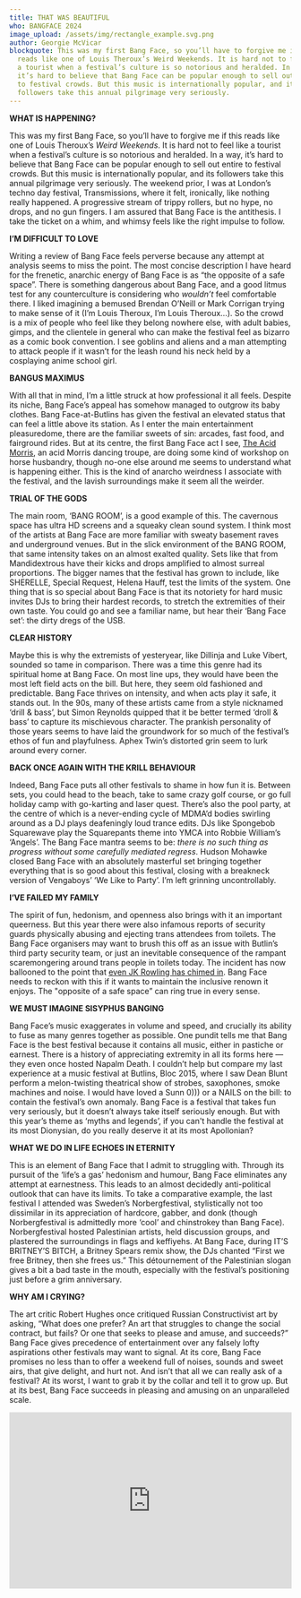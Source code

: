 ```yaml
---
title: THAT WAS BEAUTIFUL
who: BANGFACE 2024
image_upload: /assets/img/rectangle_example.svg.png
author: Georgie McVicar
blockquote: This was my first Bang Face, so you’ll have to forgive me if this
  reads like one of Louis Theroux’s Weird Weekends. It is hard not to feel like
  a tourist when a festival’s culture is so notorious and heralded. In a way,
  it’s hard to believe that Bang Face can be popular enough to sell out entire
  to festival crowds. But this music is internationally popular, and its
  followers take this annual pilgrimage very seriously.
---
```

**WHAT IS HAPPENING?**  

This was my first Bang Face, so you’ll have to forgive me if this reads like one of Louis Theroux’s *Weird Weekends*. It is hard not to feel like a tourist when a festival’s culture is so notorious and heralded. In a way, it’s hard to believe that Bang Face can be popular enough to sell out entire to festival crowds. But this music is internationally popular, and its followers take this annual pilgrimage very seriously. The weekend prior, I was at London’s techno day festival, Transmissions, where it felt, ironically, like nothing really happened. A progressive stream of trippy rollers, but no hype, no drops, and no gun fingers. I am assured that Bang Face is the antithesis. I take the ticket on a whim, and whimsy feels like the right impulse to follow.  

**I’M DIFFICULT TO LOVE**

Writing a review of Bang Face feels perverse because any attempt at analysis seems to miss the point. The most concise description I have heard for the frenetic, anarchic energy of Bang Face is as “the opposite of a safe space”. There is something dangerous about Bang Face, and a good litmus test for any counterculture is considering who *wouldn’t* feel comfortable there. I liked imagining a bemused Brendan O’Neill or Mark Corrigan trying to make sense of it (I’m Louis Theroux, I’m Louis Theroux…). So the crowd is a mix of people who feel like they belong nowhere else, with adult babies, gimps, and the clientele in general who can make the festival feel as bizarro as a comic book convention. I see goblins and aliens and a man attempting to attack people if it wasn’t for the leash round his neck held by a cosplaying anime school girl. 

**BANGUS MAXIMUS**

With all that in mind, I’m a little struck at how professional it all feels. Despite its niche, Bang Face’s appeal has somehow managed to outgrow its baby clothes. Bang Face-at-Butlins has given the festival an elevated status that can feel a little above its station. As I enter the main entertainment pleasuredome, there are the familiar sweets of sin: arcades, fast food, and fairground rides. But at its centre, the first Bang Face act I see, [The Acid Morris](https://www.google.com/search?q=acid+morris&oq=acid+morr&gs_lcrp=EgZjaHJvbWUqCQgAEEUYOxiABDIJCAAQRRg7GIAEMgYIARBFGDkyBwgCEAAYgAQyBwgDEAAYgAQyCAgEEAAYFhgeMggIBRAAGBYYHjIGCAYQRRg8MgYIBxBFGDzSAQgxMjE2ajBqNKgCALACAQ&sourceid=chrome&ie=UTF-8), an acid Morris dancing troupe, are doing some kind of workshop on horse husbandry, though no-one else around me seems to understand what is happening either. This is the kind of anarcho weirdness I associate with the festival, and the lavish surroundings make it seem all the weirder.  

**TRIAL OF THE GODS**

The main room, ‘BANG ROOM’, is a good example of this. The cavernous space has ultra HD screens and a squeaky clean sound system. I think most of the artists at Bang Face are more familiar with sweaty basement raves and underground venues. But in the slick environment of the BANG ROOM, that same intensity takes on an almost exalted quality. Sets like that from Mandidextrous have their kicks and drops amplified to almost surreal proportions. The bigger names that the festival has grown to include, like SHERELLE, Special Request, Helena Hauff, test the limits of the system. One thing that is so special about Bang Face is that its notoriety for hard music invites DJs to bring their hardest records, to stretch the extremities of their own taste. You could go and see a familiar name, but hear their ‘Bang Face set’: the dirty dregs of the USB.   

**CLEAR HISTORY**

Maybe this is why the extremists of yesteryear, like Dillinja and Luke Vibert, sounded so tame in comparison. There was a time this genre had its spiritual home at Bang Face. On most line ups, they would have been the most left field acts on the bill. But here, they seem old fashioned and predictable. Bang Face thrives on intensity, and when acts play it safe, it stands out. In the 90s, many of these artists came from a style nicknamed ‘drill & bass’, but Simon Reynolds quipped that it be better termed ‘droll & bass’ to capture its mischievous character. The prankish personality of those years seems to have laid the groundwork for so much of the festival’s ethos of fun and playfulness. Aphex Twin’s distorted grin seem to lurk around every corner.

**BACK ONCE AGAIN WITH THE KRILL BEHAVIOUR**

Indeed, Bang Face puts all other festivals to shame in how fun it is. Between sets, you could head to the beach, take to same crazy golf course, or go full holiday camp with go-karting and laser quest. There’s also the pool party, at the centre of which is a never-ending cycle of MDMA’d bodies swirling around as a DJ plays deafeningly loud trance edits. DJs like Spongebob Squarewave play the Squarepants theme into YMCA into Robbie William’s ‘Angels’. The Bang Face mantra seems to be: *there is no such thing as progress without some carefully mediated regress*. Hudson Mohawke closed Bang Face with an absolutely masterful set bringing together everything that is so good about this festival, closing with a breakneck version of Vengaboys’ ‘We Like to Party’. I’m left grinning uncontrollably.

**I’VE FAILED MY FAMILY**

The spirit of fun, hedonism, and openness also brings with it an important queerness. But this year there were also infamous reports of security guards physically abusing and ejecting trans attendees from toilets. The Bang Face organisers may want to brush this off as an issue with Butlin’s third party security team, or just an inevitable consequence of the rampant scaremongering around trans people in toilets today. The incident has now ballooned to the point that [even JK Rowling has chimed in](https://x.com/pulpy_fiction/status/1844407756125766038). Bang Face needs to reckon with this if it wants to maintain the inclusive renown it enjoys. The "opposite of a safe space” can ring true in every sense. 

**WE MUST IMAGINE SISYPHUS BANGING** 

Bang Face’s music exaggerates in volume and speed, and crucially its ability to fuse as many genres together as possible. One pundit tells me that Bang Face is the best festival because it contains all music, either in pastiche or earnest. There is a history of appreciating extremity in all its forms here — they even once hosted Napalm Death. I couldn’t help but compare my last experience at a music festival at Butlins, Bloc 2015, where I saw Dean Blunt perform a melon-twisting theatrical show of strobes, saxophones, smoke machines and noise. I would have loved a Sunn 0))) or a NAILS on the bill: to contain the festival’s own anomaly. Bang Face is a festival that takes fun very seriously, but it doesn’t always take itself seriously enough. But with this year’s theme as ‘myths and legends’, if you can't handle the festival at its most Dionysian, do you really deserve it at its most Apollonian?

**WHAT WE DO IN LIFE ECHOES IN ETERNITY**

This is an element of Bang Face that I admit to struggling with. Through its pursuit of the ‘life’s a gas’ hedonism and humour, Bang Face eliminates any attempt at earnestness. This leads to an almost decidedly anti-political outlook that can have its limits. To take a comparative example, the last festival I attended was Sweden’s Norbergfestival, stylistically not too dissimilar in its appreciation of hardcore, gabber, and donk (though Norbergfestival is admittedly more ‘cool’ and chinstrokey than Bang Face). Norbergfestival hosted Palestinian artists, held discussion groups, and plastered the surroundings in flags and keffiyehs. At Bang Face, during IT’S BRITNEY’S BITCH, a Britney Spears remix show, the DJs chanted “First we free Britney, then she frees us.” This détournement of the Palestinian slogan gives a bit a bad taste in the mouth, especially with the festival’s positioning just before a grim anniversary.

**WHY AM I CRYING?**  

The art critic Robert Hughes once critiqued Russian Constructivist art by asking, “What does one prefer? An art that struggles to change the social contract, but fails? Or one that seeks to please and amuse, and succeeds?” Bang Face gives precedence of entertainment over any falsely lofty aspirations other festivals may want to signal. At its core, Bang Face promises no less than to offer a weekend full of noises, sounds and sweet airs, that give delight, and hurt not. And isn’t that all we can really ask of a festival? At its worst, I want to grab it by the collar and tell it to grow up. But at its best, Bang Face succeeds in pleasing and amusing on an unparalleled scale.

<iframe width="100%" height="315" src="https://www.youtube.com/embed/mnODuVBtHt0?si=-U4OlBE6mA08h9W9" title="YouTube video player" frameborder="0" allow="accelerometer; autoplay; clipboard-write; encrypted-media; gyroscope; picture-in-picture; web-share" referrerpolicy="strict-origin-when-cross-origin" allowfullscreen></iframe>
